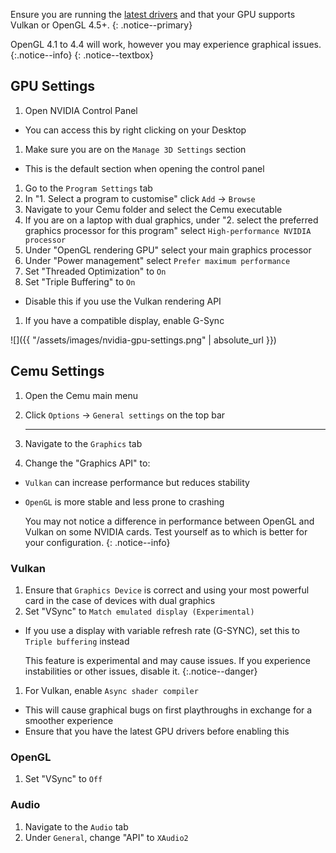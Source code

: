 Ensure you are running the [latest drivers](https://www.nvidia.com/Download/index.aspx) and that your GPU supports Vulkan or OpenGL 4.5+.
{: .notice--primary}

 OpenGL 4.1 to 4.4 will work, however you may experience graphical issues.
 {:.notice--info}
{: .notice--textbox}

## GPU Settings

1. Open NVIDIA Control Panel
  - You can access this by right clicking on your Desktop
1. Make sure you are on the `Manage 3D Settings` section
  - This is the default section when opening the control panel
1. Go to the `Program Settings` tab
1. In "1. Select a program to customise" click `Add` -> `Browse`
1. Navigate to your Cemu folder and select the Cemu executable
1. If you are on a laptop with dual graphics, under "2. select the preferred graphics processor for this program" select `High-performance NVIDIA processor`
1. Under "OpenGL rendering GPU" select your main graphics processor
1. Under "Power management" select `Prefer maximum performance`
1. Set "Threaded Optimization" to `On`
1. Set "Triple Buffering" to `On`
 - Disable this if you use the Vulkan rendering API
1. If you have a compatible display, enable G-Sync

![]({{ "/assets/images/nvidia-gpu-settings.png" | absolute_url }})

## Cemu Settings

1. Open the Cemu main menu
1. Click `Options` -> `General settings` on the top bar

    ---

3. Navigate to the `Graphics` tab
1. Change the "Graphics API" to:
  - `Vulkan` can increase performance but reduces stability
  - `OpenGL` is more stable and less prone to crashing

    You may not notice a difference in performance between OpenGL and Vulkan on some NVIDIA cards. Test yourself as to which is better for your configuration.
    {: .notice--info}
	
### Vulkan
	
1. Ensure that `Graphics Device` is correct and using your most powerful card in the case of devices with dual graphics
1. Set "VSync" to `Match emulated display (Experimental)`
  - If you use a display with variable refresh rate (G-SYNC), set this to `Triple buffering` instead
  
    This feature is experimental and may cause issues. If you experience instabilities or other issues, disable it.
	{:.notice--danger}
	
1. For Vulkan, enable `Async shader compiler`
  - This will cause graphical bugs on first playthroughs in exchange for a smoother experience
  - Ensure that you have the latest GPU drivers before enabling this
  
### OpenGL

1. Set "VSync" to `Off`

### Audio

1. Navigate to the `Audio` tab
1. Under `General`, change "API" to `XAudio2`
